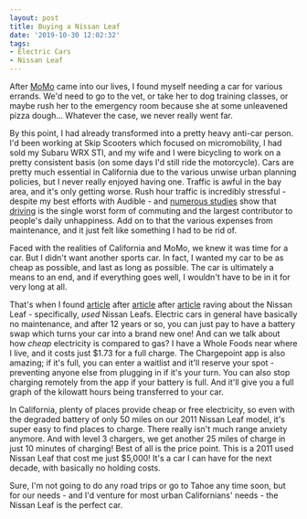 ```yaml
---
layout: post
title: Buying a Nissan Leaf
date: '2019-10-30 12:02:32'
tags:
- Electric Cars
- Nissan Leaf
---
```


After [MoMo](https://blog.chander.app/2019/10/29/dog-ownership.html) came into our lives, I found myself needing a car for various errands. We'd need to go to the vet, or take her to dog training classes, or maybe rush her to the emergency room because she at some unleavened pizza dough... Whatever the case, we never really went far.

By this point, I had already transformed into a pretty heavy anti-car person. I'd been working at Skip Scooters which focused on micromobility, I had sold my Subaru WRX STI, and my wife and I were bicycling to work on a pretty consistent basis (on some days I'd still ride the motorcycle). Cars are pretty much essential in California due to the various unwise urban planning policies, but I never really enjoyed having one. Traffic is awful in the bay area, and it's only getting worse. Rush hour traffic is incredibly stressful - despite my best efforts with Audible - and [numerous studies](http://www.cityclock.org/driving-stress/#.XboCRpNKiL4) show that [driving](https://remoteyear.com/blog/commute-negative-side-effects) is the single worst form of commuting and the largest contributor to people's daily unhappiness. Add on to that the various expenses from maintenance, and it just felt like something I had to be rid of.

Faced with the realities of California and MoMo, we knew it was time for a car. But I didn't want another sports car. In fact, I wanted my car to be as cheap as possible, and last as long as possible. The car is ultimately a means to an end, and if everything goes well, I wouldn't have to be in it for very long at all.

That's when I found [article](https://www.greencarreports.com/news/1098554_should-i-buy-a-used-nissan-leaf-or-another-electric-car) after [article](https://www.right-of-assembly.org/post/2018/05/05/buying-a-used-nissan-leaf-is-really-smart) after [article](https://www.treehugger.com/cars/life-used-nissan-leaf-18-months.html) raving about the Nissan Leaf - specifically, _used_ Nissan Leafs. Electric cars in general have basically no maintenance, and after 12 years or so, you can just pay to have a battery swap which turns your car into a brand new one! And can we talk about how _cheap_ electricity is compared to gas? I have a Whole Foods near where I live, and it costs just $1.73 for a full charge. The Chargepoint app is also amazing; if it's full, you can enter a waitlist and it'll reserve your spot - preventing anyone else from plugging in if it's your turn. You can also stop charging remotely from the app if your battery is full. And it'll give you a full graph of the kilowatt hours being transferred to your car.

In California, plenty of places provide cheap or free electricity, so even with the degraded battery of only 50 miles on our 2011 Nissan Leaf model, it's super easy to find places to charge. There really isn't much range anxiety anymore. And with level 3 chargers, we get another 25 miles of charge in just 10 minutes of charging! Best of all is the price point. This is a 2011 used Nissan Leaf that cost me just $5,000! It's a car I can have for the next decade, with basically no holding costs.

Sure, I'm not going to do any road trips or go to Tahoe any time soon, but for our needs - and I'd venture for most urban Californians' needs - the Nissan Leaf is the perfect car.